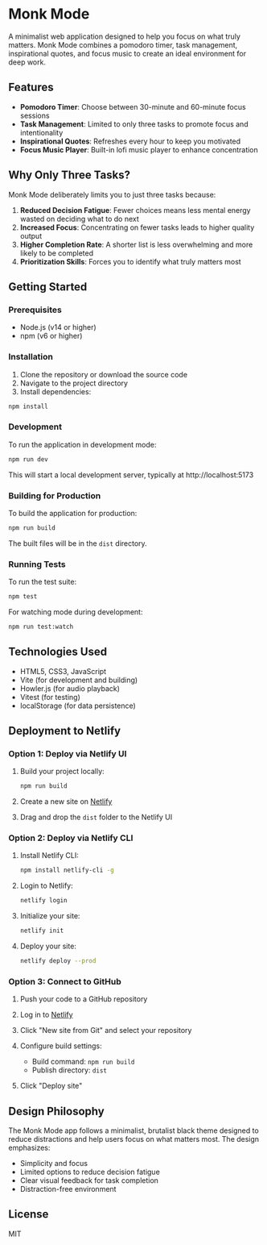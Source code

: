 # Monk Mode

A minimalist web application designed to help you focus on what truly matters. Monk Mode combines a pomodoro timer, task management, inspirational quotes, and focus music to create an ideal environment for deep work.

## Features

- **Pomodoro Timer**: Choose between 30-minute and 60-minute focus sessions
- **Task Management**: Limited to only three tasks to promote focus and intentionality
- **Inspirational Quotes**: Refreshes every hour to keep you motivated
- **Focus Music Player**: Built-in lofi music player to enhance concentration

## Why Only Three Tasks?

Monk Mode deliberately limits you to just three tasks because:

1. **Reduced Decision Fatigue**: Fewer choices means less mental energy wasted on deciding what to do next
2. **Increased Focus**: Concentrating on fewer tasks leads to higher quality output
3. **Higher Completion Rate**: A shorter list is less overwhelming and more likely to be completed
4. **Prioritization Skills**: Forces you to identify what truly matters most

## Getting Started

### Prerequisites

- Node.js (v14 or higher)
- npm (v6 or higher)

### Installation

1. Clone the repository or download the source code
2. Navigate to the project directory
3. Install dependencies:

```bash
npm install
```

### Development

To run the application in development mode:

```bash
npm run dev
```

This will start a local development server, typically at http://localhost:5173

### Building for Production

To build the application for production:

```bash
npm run build
```

The built files will be in the `dist` directory.

### Running Tests

To run the test suite:

```bash
npm test
```

For watching mode during development:

```bash
npm run test:watch
```

## Technologies Used

- HTML5, CSS3, JavaScript
- Vite (for development and building)
- Howler.js (for audio playback)
- Vitest (for testing)
- localStorage (for data persistence)

## Deployment to Netlify

### Option 1: Deploy via Netlify UI

1. Build your project locally:
   ```bash
   npm run build
   ```

2. Create a new site on [Netlify](https://app.netlify.com/)

3. Drag and drop the `dist` folder to the Netlify UI

### Option 2: Deploy via Netlify CLI

1. Install Netlify CLI:
   ```bash
   npm install netlify-cli -g
   ```

2. Login to Netlify:
   ```bash
   netlify login
   ```

3. Initialize your site:
   ```bash
   netlify init
   ```

4. Deploy your site:
   ```bash
   netlify deploy --prod
   ```

### Option 3: Connect to GitHub

1. Push your code to a GitHub repository

2. Log in to [Netlify](https://app.netlify.com/)

3. Click "New site from Git" and select your repository

4. Configure build settings:
   - Build command: `npm run build`
   - Publish directory: `dist`

5. Click "Deploy site"

## Design Philosophy

The Monk Mode app follows a minimalist, brutalist black theme designed to reduce distractions and help users focus on what matters most. The design emphasizes:

- Simplicity and focus
- Limited options to reduce decision fatigue
- Clear visual feedback for task completion
- Distraction-free environment

## License

MIT

